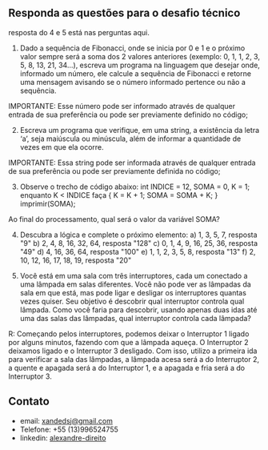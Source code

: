 ## Responda as questões para o desafio técnico
resposta do 4 e 5 está nas perguntas aqui.

1) Dado a sequência de Fibonacci, onde se inicia por 0 e 1 e o próximo valor sempre será a soma dos 2 valores anteriores (exemplo: 0, 1, 1, 2, 3, 5, 8, 13, 21, 34...), escreva um programa na linguagem que desejar onde, informado um número, ele calcule a sequência de Fibonacci e retorne uma mensagem avisando se o número informado pertence ou não a sequência.

IMPORTANTE: Esse número pode ser informado através de qualquer entrada de sua preferência ou pode ser previamente definido no código;

2) Escreva um programa que verifique, em uma string, a existência da letra ‘a’, seja maiúscula ou minúscula, além de informar a quantidade de vezes em que ela ocorre.

IMPORTANTE: Essa string pode ser informada através de qualquer entrada de sua preferência ou pode ser previamente definida no código;

3) Observe o trecho de código abaixo: int INDICE = 12, SOMA = 0, K = 1; enquanto K < INDICE faça { K = K + 1; SOMA = SOMA + K; } imprimir(SOMA);

Ao final do processamento, qual será o valor da variável SOMA?

4) Descubra a lógica e complete o próximo elemento:
a) 1, 3, 5, 7, resposta "9"
b) 2, 4, 8, 16, 32, 64, resposta "128"
c) 0, 1, 4, 9, 16, 25, 36, resposta "49"
d) 4, 16, 36, 64, resposta "100"
e) 1, 1, 2, 3, 5, 8, resposta "13"
f) 2, 10, 12, 16, 17, 18, 19, resposta "20"


5) Você está em uma sala com três interruptores, cada um conectado a uma lâmpada em salas diferentes. Você não pode ver as lâmpadas da sala em que está, mas pode ligar e desligar os interruptores quantas vezes quiser. Seu objetivo é descobrir qual interruptor controla qual lâmpada. Como você faria para descobrir, usando apenas duas idas até uma das salas das lâmpadas, qual interruptor controla cada lâmpada?

R: Começando pelos interruptores, podemos deixar o Interruptor 1 ligado por alguns minutos, fazendo com que a lâmpada aqueça. O Interruptor 2 deixamos ligado e o Interruptor 3 desligado. Com isso, utilizo a primeira ida para verificar a sala das lâmpadas, a lâmpada acesa será a do Interruptor 2, a quente e apagada será a do Interruptor 1, e a apagada e fria será a do Interruptor 3.

## Contato

- email: xandedsj@gmail.com
- Telefone: +55 (13)996524755
- linkedin: [alexandre-direito](https://www.linkedin.com/in/alexandre-direito/)


